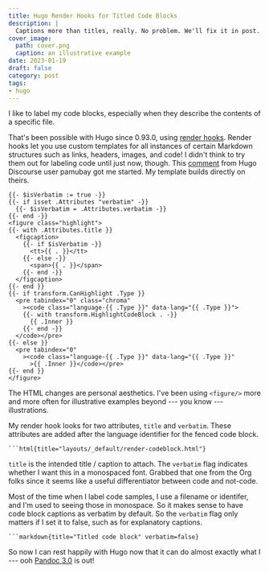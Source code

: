 ```yaml
---
title: Hugo Render Hooks for Titled Code Blocks
description: |
  Captions more than titles, really. No problem. We'll fix it in post.
cover_image:
  path: cover.png
  caption: an illustrative example
date: 2023-01-19
draft: false
category: post
tags:
- hugo
---
```


I like to label my code blocks, especially when they describe the contents
of a specific file.

[code-hook]: https://gohugo.io/templates/render-hooks/#render-hooks-for-code-blocks
[pamubay-comment]: https://discourse.gohugo.io/t/is-there-a-good-reason-not-to-have-a-mechanism-facilitating-a-title-for-code-blocks/40554/3

That's been possible with Hugo since 0.93.0, using [render hooks][code-hook].
Render hooks let you use custom templates for all instances of certain Markdown
structures such as links, headers, images, and code!
I didn't think to try them out for labeling code until just now, though.
This [comment][pamubay-comment] from Hugo Discourse user pamubay got me started.
My template builds directly on theirs.

```html{title="layouts/_default/render-codeblock.html"}
{{- $isVerbatim := true -}}
{{- if isset .Attributes "verbatim" -}}
  {{- $isVerbatim = .Attributes.verbatim -}}
{{- end -}}
<figure class="highlight">
{{- with .Attributes.title }}
  <figcaption>
    {{- if $isVerbatim -}}
      <tt>{{ . }}</tt>
    {{- else -}}
      <span>{{ . }}</span>
    {{- end -}}
  </figcaption>
{{- end }}
{{- if transform.CanHighlight .Type }}
  <pre tabindex="0" class="chroma"
    ><code class="language-{{ .Type }}" data-lang="{{ .Type }}">
    {{- with transform.HighlightCodeBlock . -}}
      {{ .Inner }}
    {{- end -}}
  </code></pre>
{{- else }}
  <pre tabindex="0"
    ><code class="language-{{ .Type }}" data-lang="{{ .Type }}"
      >{{ .Inner }}</code></pre>
{{- end }}
</figure>
```

The HTML changes are personal aesthetics. I've been using `<figure/>` more and
more often for illustrative examples beyond --- you know ---
illustrations.

My render hook looks for two attributes, `title` and `verbatim`. These attributes are added after the language identifier for the fenced code block.

````markdown{title="Titled code block" verbatim=false}
```html{title="layouts/_default/render-codeblock.html"}
````

`title` is the intended title / caption to attach. The `verbatim` flag indicates whether I want this in a monospaced font.
Grabbed that one from the Org folks since it seems like a useful differentiator
between code and not-code.

Most of the time when I label code samples, I use a filename or identifer, and I'm used to seeing
those in monospace. So it makes sense to have code block captions as verbatim by
default. So the `verbatim` flag only matters if I set it to false, such as for
explanatory captions.

````markdown{title="non-verbatim code block title" verbatim=false}
```markdown{title="Titled code block" verbatim=false}
````

[pandoc-3]: https://pandoc.org/releases.html#pandoc-3.0-2023-01-18

So now I can rest happily with Hugo now that it can do almost exactly what I ---
ooh [Pandoc 3.0][pandoc-3] is out!
